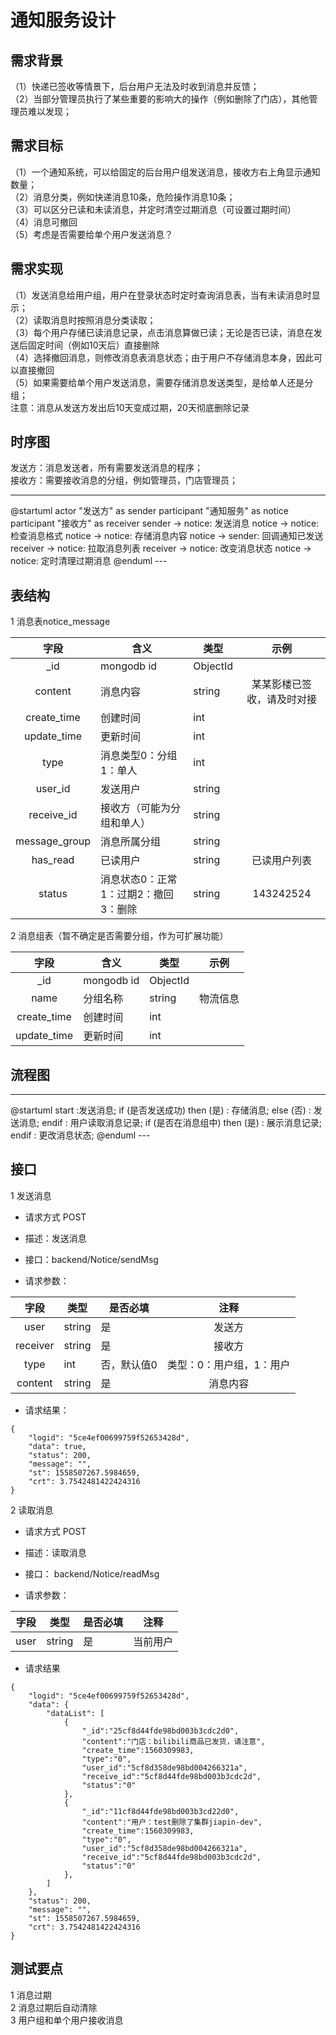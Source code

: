 # 通知服务设计
## 需求背景
（1）快递已签收等情景下，后台用户无法及时收到消息并反馈；    
（2）当部分管理员执行了某些重要的影响大的操作（例如删除了门店），其他管理员难以发现；    
## 需求目标
（1）一个通知系统，可以给固定的后台用户组发送消息，接收方右上角显示通知数量；    
（2）消息分类，例如快递消息10条，危险操作消息10条；    
（3）可以区分已读和未读消息，并定时清空过期消息（可设置过期时间）    
（4）消息可撤回       
（5）考虑是否需要给单个用户发送消息？
## 需求实现
（1）发送消息给用户组，用户在登录状态时定时查询消息表，当有未读消息时显示；    
（2）读取消息时按照消息分类读取；        
（3）每个用户存储已读消息记录，点击消息算做已读；无论是否已读，消息在发送后固定时间（例如10天后）直接删除     
（4）选择撤回消息，则修改消息表消息状态；由于用户不存储消息本身，因此可以直接撤回      
（5）如果需要给单个用户发送消息，需要存储消息发送类型，是给单人还是分组；    
注意：消息从发送方发出后10天变成过期，20天彻底删除记录     
## 时序图
发送方：消息发送者，所有需要发送消息的程序；    
接收方：需要接收消息的分组，例如管理员，门店管理员；    

---
<uml>
@startuml
actor "发送方" as sender
participant "通知服务" as notice
participant "接收方" as receiver
sender -> notice: 发送消息
notice -> notice: 检查消息格式
notice -> notice: 存储消息内容
notice -> sender: 回调通知已发送
receiver -> notice: 拉取消息列表
receiver -> notice: 改变消息状态
notice -> notice: 定时清理过期消息
@enduml
</uml>
---

## 表结构
1 消息表notice_message

| 字段  | 含义 | 类型 | 示例 |
|:-----:|------|------|:------:|
| _id | mongodb id | ObjectId |  |
| content | 消息内容 | string | 某某影楼已签收，请及时对接 |
| create_time | 创建时间 | int |  |
| update_time | 更新时间 | int |  |
| type | 消息类型0：分组1：单人 | int |  |
| user_id | 发送用户 | string |  |
| receive_id | 接收方（可能为分组和单人） | string |  |
| message_group | 消息所属分组 | string |  |
| has_read | 已读用户 | string | 已读用户列表 |
| status | 消息状态0：正常1：过期2：撤回3：删除 | string | 143242524 |

2 消息组表（暂不确定是否需要分组，作为可扩展功能）

| 字段  | 含义 | 类型 | 示例 |
|:-----:|------|------|:------:|
| _id | mongodb id | ObjectId |  |
| name | 分组名称 | string | 物流信息 |
| create_time | 创建时间 | int |  |
| update_time | 更新时间 | int |  |
## 流程图

---
<uml>
@startuml
start
:发送消息;
if (是否发送成功) then (是)
    : 存储消息;
else (否)
    : 发送消息;
endif
    : 用户读取消息记录;
if (是否在消息组中) then (是)
    : 展示消息记录;
endif
: 更改消息状态;
@enduml
</uml>
---

## 接口
1 发送消息

* 请求方式 POST

* 描述：发送消息

* 接口：backend/Notice/sendMsg

* 请求参数：

| 字段  | 类型 | 是否必填 | 注释 |
|:-----:|------|------|:------:|
| user | string | 是 | 发送方 |
| receiver | string | 是 | 接收方 |
| type | int | 否，默认值0 | 类型：0：用户组，1：用户 |
| content | string | 是 | 消息内容 |

* 请求结果：

```
{
    "logid": "5ce4ef00699759f52653428d",
    "data": true,
    "status": 200,
    "message": "",
    "st": 1558507267.5984659,
    "crt": 3.7542481422424316
}
```
2 读取消息

* 请求方式 POST

* 描述：读取消息    

* 接口： backend/Notice/readMsg

* 请求参数：    
 
| 字段  | 类型 | 是否必填 | 注释 |
|:-----:|------|------|:------:|
| user | string | 是 | 当前用户 |

* 请求结果

```
{
    "logid": "5ce4ef00699759f52653428d",
    "data": {
        "dataList": [
            {
                "_id":"25cf8d44fde98bd003b3cdc2d0",
                "content":"门店：bilibili商品已发货，请注意",
                "create_time":1560309983,
                "type":"0",
                "user_id":"5cf8d358de98bd004266321a",
                "receive_id":"5cf8d44fde98bd003b3cdc2d",
                "status":"0"
            },
            {
                "_id":"11cf8d44fde98bd003b3cd22d0",
                "content":"用户：test删除了集群jiapin-dev",
                "create_time":1560309983,
                "type":"0",
                "user_id":"5cf8d358de98bd004266321a",
                "receive_id":"5cf8d44fde98bd003b3cdc2d",
                "status":"0"
            },
        ]
    },
    "status": 200,
    "message": "",
    "st": 1558507267.5984659,
    "crt": 3.7542481422424316
}
```
## 测试要点
1 消息过期    
2 消息过期后自动清除    
3 用户组和单个用户接收消息    
